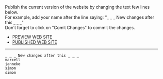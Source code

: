 Publish the current version of the website by changing the text few lines below.  
For example, add your name after the line saying: "_ _ _ New changes after this _ _ _"  
Don't forget to click on "Comit Changes" to commit the changes.

- [PREVIEW WEB SITE](https://b.copim.ac.uk/_preview/)
- [PUBLISHED WEB SITE](https://b.copim.ac.uk/)


---

```
_ _ _ New changes after this _ _ _
marcell
janneke
simon
simon




```